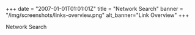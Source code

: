 +++
date = "2007-01-01T01:01:01Z"
title = "Network Search"
banner = "/img/screenshots/links-overview.png"
alt_banner="Link Overview"
+++

Network Search

<!--more-->